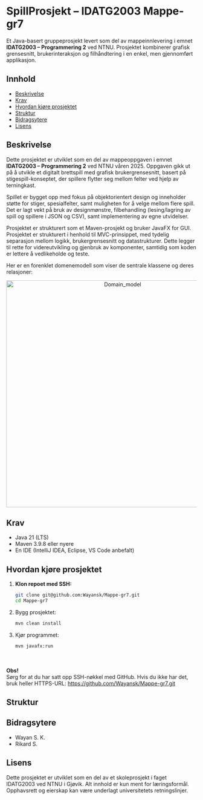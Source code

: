 # SpillProsjekt – IDATG2003 Mappe-gr7

Et Java-basert gruppeprosjekt levert som del av mappeinnlevering i emnet **IDATG2003 – Programmering 2** ved NTNU. Prosjektet kombinerer grafisk grensesnitt, brukerinteraksjon og filhåndtering i en enkel, men gjennomført applikasjon.

## Innhold

- [Beskrivelse](#beskrivelse)
- [Krav](#krav)
- [Hvordan kjøre prosjektet](#hvordan-kjøre-prosjektet)
- [Struktur](#struktur)
- [Bidragsytere](#bidragsytere)
- [Lisens](#lisens)

## Beskrivelse

Dette prosjektet er utviklet som en del av mappeoppgaven i emnet **IDATG2003 – Programmering 2** ved NTNU våren 2025. Oppgaven gikk ut på å utvikle et digitalt brettspill med grafisk brukergrensesnitt, basert på stigespill-konseptet, der spillere flytter seg mellom felter ved hjelp av terningkast.

Spillet er bygget opp med fokus på objektorientert design og inneholder støtte for stiger, spesialfelter, samt muligheten for å velge mellom flere spill. Det er lagt vekt på bruk av designmønstre, filbehandling (lesing/lagring av spill og spillere i JSON og CSV), samt implementering av egne utvidelser.

Prosjektet er strukturert som et Maven-prosjekt og bruker JavaFX for GUI. Prosjektet er strukturert i henhold til MVC-prinsippet, med tydelig separasjon mellom logikk, brukergrensesnitt og datastrukturer.
Dette legger til rette for videreutvikling og gjenbruk av komponenter, samtidig som koden er lettere å vedlikeholde og teste.

Her er en forenklet domenemodell som viser de sentrale klassene og deres relasjoner:

<p align="center">
  <img src="https://github.com/user-attachments/assets/75610fcf-75de-441a-abf7-273608dfeb02" alt="Domain_model" width="600"/>
</p>

## Krav

- Java 21 (LTS)
- Maven 3.9.8 eller nyere
- En IDE (IntelliJ IDEA, Eclipse, VS Code anbefalt)

## Hvordan kjøre prosjektet

1. **Klon repoet med SSH:**
   
   ```bash
   git clone git@github.com:Wayansk/Mappe-gr7.git
   cd Mappe-gr7

2. Bygg prosjektet:
   ```bash
   mvn clean install

3. Kjør programmet:
   ```bash
   mvn javafx:run

<br><br>
  **Obs!**
  <br>
  Sørg for at du har satt opp SSH-nøkkel med GitHub. Hvis du ikke har det, bruk heller HTTPS-URL:
  https://github.com/Wayansk/Mappe-gr7.git

## Struktur

## Bidragsytere

- Wayan S. K.
- Rikard S.

## Lisens
Dette prosjektet er utviklet som en del av et skoleprosjekt i faget IDATG2003 ved NTNU i Gjøvik.
Alt innhold er kun ment for læringsformål. Opphavsrett og eierskap kan være underlagt universitetets retningslinjer.


